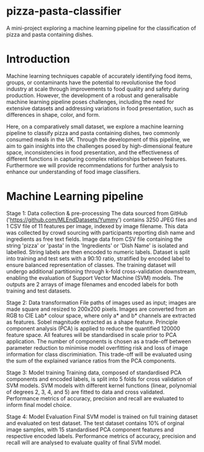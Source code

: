# pizza-pasta-classifier
A mini-project exploring a machine learning pipeline for the classification of pizza and pasta containing dishes.

# Introduction
Machine learning techniques capable of accurately identifying food items, groups, or contaminants have the potential to revolutionise the food industry at scale through improvements to food quality and safety during production. However, the development of a robust and generalisable machine learning pipeline poses challenges, including the need for extensive datasets and addressing variations in food presentation, such as differences in shape, color, and form.

Here, on a comparatively small dataset, we explore a machine learning pipeline to classify pizza and pasta containing dishes, two commonly consumed meals in the UK. Through the development of this pipeline, we aim to gain insights into the challenges posed by high-dimensional feature space, inconsistencies in food presentation, and the effectiveness of different functions in capturing complex relationships between features. Furthermore we will provide recommendations for further analysis to enhance our understanding of food image classifiers.

# Machine Learning pipeline

Stage 1: Data collection & pre-processing
The data sourced from GitHub ('https://github.com/MLEndDatasets/Yummy') contains 3250 JPEG files and 1 CSV file of 11 features per image, indexed by image filename. This data was collected by crowd sourcing with participants reporting dish name and ingredients as free text fields. Image data from CSV file containing the string 'pizza' or 'pasta' in the 'Ingredients' or 'Dish Name' is isolated and labelled. String labels are then encoded to numeric labels. Dataset is split into training and test sets with a 90:10 ratio, stratified by encoded label to ensure balanced representation of classes. The training dataset will undergo additional partitioning through k-fold cross-validation downstream, enabling the evaluation of Support Vector Machine (SVM) models. The outputs are 2 arrays of image filenames and encoded labels for both training and test datasets.

Stage 2: Data transformation
File paths of images used as input; images are made square and resized to 200x200 pixels. Images are converted from an RGB to CIE Lab* colour space, where only a* and b* channels are extracted as features. Sobel magnitude extracted as a shape feature. Principle component analysis (PCA) is applied to reduce the quantified 120000 feature space. All features will be standardised in scale prior to PCA application. The number of components is chosen as a trade-off between parameter reduction to minimise model overfitting risk and loss of image information for class discriminiation. This trade-off will be evaluated using the sum of the explained variance ratios from the PCA components.

Stage 3: Model training
Training data, composed of standardised PCA components and encoded labels, is split into 5 folds for cross validation of SVM models. SVM models with different kernel functions (linear, polynomial of degrees 2, 3, 4, and 5) are fitted to data and cross validated. Performance metrics of accuracy, precision and recall are evaluated to inform final model choice.

Stage 4: Model Evaluation Final SVM model is trained on full training dataset and evaluated on test dataset. The test dataset contains 10% of orginal image samples, with 15 standardised PCA component features and respective encoded labels. Performance metrics of accuracy, precision and recall will are analysed to evaluate quality of final SVM model.





